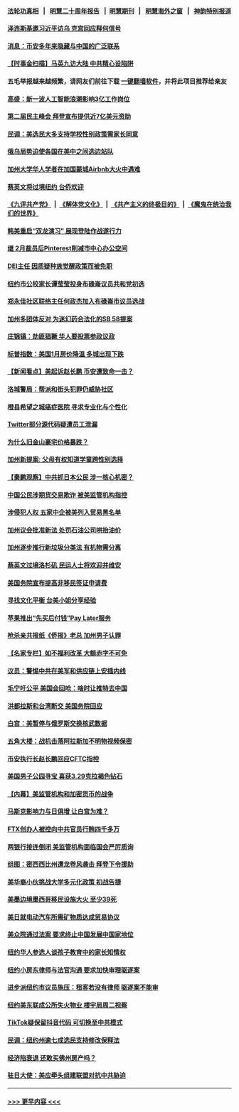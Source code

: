 #### [法轮功真相](https://github.com/gfw-breaker/truth/blob/master/README.md?t=0) &nbsp;&nbsp;|&nbsp;&nbsp; [明慧二十周年报告](https://github.com/gfw-breaker/mh-reports/blob/master/README.md?t=0) &nbsp;&nbsp;|&nbsp;&nbsp;[明慧期刊](https://github.com/gfw-breaker/mh-qikan) &nbsp;&nbsp;|&nbsp;&nbsp; [明慧海外之窗](https://github.com/gfw-breaker/mh-news/blob/master/README.md?t=0) &nbsp;&nbsp;|&nbsp;&nbsp; [神韵特别报道](https://github.com/gfw-breaker/mh-news/blob/master/shenyun.md?t=0)
#### [泽连斯基邀习近平访乌 克宫回应释何信号](../pages/nsc412/n13961155.md?t=03300343) 
#### [消息：币安多年来隐藏与中国的广泛联系](../pages/nsc412/n13961191.md?t=03300343) 
#### [【时事金扫描】马英九访大陆 中共精心设陷阱](../pages/nsc412/n13961126.md?t=03300343) 
#### 五毛举报越来越频繁，请网友们前往下载 [一键翻墙软件](https://github.com/gfw-breaker/ssr-accounts)，并将此项目推荐给亲友
#### [高盛：新一波人工智能浪潮影响3亿工作岗位](../pages/nsc412/n13961154.md?t=03300343) 
#### [第二届民主峰会 拜登宣布提供近7亿美元资助](../pages/nsc412/n13961125.md?t=03300343) 
#### [民调：美选民大多支持学校性别政策需家长同意](../pages/nsc412/n13960703.md?t=03300343) 
#### [俄乌局势迫使各国在美中之间选边站队](../pages/nsc412/n13961094.md?t=03300343) 
#### [加州大学华人学者在加国蒙城Airbnb大火中遇难](../pages/nsc412/n13960909.md?t=03300343) 
#### [蔡英文将过境纽约 台侨欢迎](../pages/nsc412/n13960742.md?t=03300343) 
#### [《九评共产党》](https://github.com/begood0513/9ping.md/blob/master/README.md) &nbsp;|&nbsp; [《解体党文化》](../../../../jtdwh.md/blob/master/README.md)  &nbsp;|&nbsp; [《共产主义的终极目的》](../../../../gczydzjmd.md/blob/master/README.md) &nbsp;|&nbsp; [《魔鬼在统治我们的世界》](../../../../mgztzwmdsj.md/blob/master/README.md) 
#### [韩美重启“双龙演习” 展现登陆作战遂行力](../pages/nsc412/n13960651.md?t=03300343) 
#### [继 2月裁员后Pinterest削减市中心办公空间](../pages/nsc412/n13960857.md?t=03300343) 
#### [DEI主任 因质疑种族觉醒政策而被免职](../pages/nsc412/n13960849.md?t=03300343) 
#### [纽约市公校家长谭莹莹投身布碌崙议员共和党初选](../pages/nsc412/n13960735.md?t=03300343) 
#### [郑永佳社区联络主任何政杰加入布碌崙市议员选战](../pages/nsc412/n13960732.md?t=03300343) 
#### [加州多团体反对 为迷幻药合法化的SB 58提案](../pages/nsc412/n13960824.md?t=03300343) 
#### [庄锦镇：劫匪猖獗 华人要投票参政议政](../pages/nsc412/n13960770.md?t=03300343) 
#### [标普指数：美国1月房价降温 多城出现下跌](../pages/nsc412/n13960658.md?t=03300343) 
#### [【新闻看点】美起诉赵长鹏 币安遭致命一击？](../pages/nsc412/n13960549.md?t=03300343) 
#### [洛城警局：帮派和街头犯罪仍威胁社区](../pages/nsc412/n13960754.md?t=03300343) 
#### [橙县希望之城癌症医院 寻求专业化与个性化](../pages/nsc412/n13960676.md?t=03300343) 
#### [Twitter部分源代码疑遭员工泄漏](../pages/nsc412/n13960680.md?t=03300343) 
#### [为什么旧金山豪宅价格暴跌？](../pages/nsc412/n13960677.md?t=03300343) 
#### [加州新提案: 父母有权知道学童跨性别选择](../pages/nsc412/n13960642.md?t=03300343) 
#### [【秦鹏观察】中共抓日本公民 涉一核心机密？](../pages/nsc412/n13960569.md?t=03300343) 
#### [中国公民涉期货交易欺诈 被美监管机构指控](../pages/nsc412/n13960606.md?t=03300343) 
#### [涉侵犯人权 五家中企被美列入贸易黑名单](../pages/nsc412/n13960595.md?t=03300343) 
#### [加州议会批准新法 处罚石油公司哄抬油价](../pages/nsc412/n13960596.md?t=03300343) 
#### [加州逐步推行新垃圾分类法 有机物需分离](../pages/nsc412/n13960590.md?t=03300343) 
#### [蔡英文过境洛杉矶  民运人士将欢迎并维安](../pages/nsc412/n13960552.md?t=03300343) 
#### [美国务院宣布提高非移民签证申请费](../pages/nsc412/n13960527.md?t=03300343) 
#### [寻找文化平衡 台美小姐分享经验](../pages/nsc412/n13960534.md?t=03300343) 
#### [苹果推出“先买后付钱”Pay Later服务](../pages/nsc412/n13960521.md?t=03300343) 
#### [枪杀亲共报纸《侨报》老总 加州男子认罪](../pages/nsc412/n13960520.md?t=03300343) 
#### [【名家专栏】如不福利改革 大额赤字不可免](../pages/nsc412/n13959475.md?t=03300343) 
#### [议员：警惕中共在美军和供应链上安插内线](../pages/nsc412/n13960499.md?t=03300343) 
#### [毛宁吁公平 美国会回呛：啥时让推特去中国](../pages/nsc412/n13960476.md?t=03300343) 
#### [洪都拉斯和台湾断交 美国务院回应](../pages/nsc412/n13960478.md?t=03300343) 
#### [白宫：美暂停与俄罗斯交换核武数据](../pages/nsc412/n13960410.md?t=03300343) 
#### [五角大楼：战机击落阿拉斯加不明物视频保密](../pages/nsc412/n13960452.md?t=03300343) 
#### [币安执行长赵长鹏回应CFTC指控](../pages/nsc412/n13960450.md?t=03300343) 
#### [美国男子公园寻宝 喜获3.29克拉褐色钻石](../pages/nsc412/n13960001.md?t=03300343) 
#### [【内幕】美监管机构和加密货币的战争](../pages/nsc412/n13960431.md?t=03300343) 
#### [马斯克影响力与日俱增 让白宫为难？](../pages/nsc412/n13960388.md?t=03300343) 
#### [FTX创办人被控向中共官员行贿四千多万](../pages/nsc412/n13960411.md?t=03300343) 
#### [两银行接连倒闭 美监管机构面临国会严厉质询](../pages/nsc412/n13960364.md?t=03300343) 
#### [组图：密西西比州遭龙卷风袭击 拜登下令援助](../pages/nsc412/n13960233.md?t=03300343) 
#### [美华裔小伙挑战大学多元化政策 初战告捷](../pages/nsc412/n13960070.md?t=03300343) 
#### [美墨边境墨西哥移民设施大火 至少39死](../pages/nsc412/n13960308.md?t=03300343) 
#### [美日就电动汽车所需矿物质达成贸易协议](../pages/nsc412/n13960216.md?t=03300343) 
#### [美众院通过法案 要求终止中国发展中国家地位](../pages/nsc412/n13960127.md?t=03300343) 
#### [纽约华人参选人谈孩子教育中的家长知情权](../pages/nsc412/n13960068.md?t=03300343) 
#### [纽约小房东律师与法官沟通 要求加快审理驱逐案](../pages/nsc412/n13960046.md?t=03300343) 
#### [进步派纽约市议员施压：租客若没有律师 驱逐案不能审](../pages/nsc412/n13960028.md?t=03300343) 
#### [纽约美东联成公所失火物业 楼宇局周二视察](../pages/nsc412/n13960030.md?t=03300343) 
#### [TikTok疑保留抖音代码 可切换至中共模式](../pages/nsc412/n13960112.md?t=03300343) 
#### [民调：纽约州逾七成选民支持修改保释法](../pages/nsc412/n13960032.md?t=03300343) 
#### [经济陷衰退 还敢买佛州房产吗？](../pages/nsc412/n13960065.md?t=03300343) 
#### [驻日大使：美应牵头组建联盟对抗中共胁迫](../pages/nsc412/n13959857.md?t=03300343) 

----
#### [ >>> 更早内容 <<< ](../indexes/nsc412-earlier.md)
